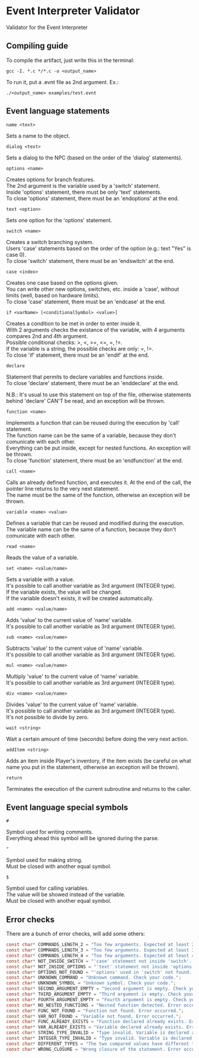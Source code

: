 # Event Interpreter Validator
Validator for the Event Interpreter

## Compiling guide

To compile the artifact, just write this in the terminal:

```gcc -I. *.c */*.c -o <output_name>```

To run it, put a .evnt file as 2nd argument. Ex.:  

```./<output_name> examples/test.evnt```

## Event language statements

`name <text>`  

Sets a name to the object.  
  
`dialog <text>`  

Sets a dialog to the NPC (based on the order of the 'dialog' statements).  
  
`options <name>`  

Creates options for branch features.  
The 2nd argument is the variable used by a 'switch' statement.  
Inside 'options' statement, there must be only 'text' statements.  
To close 'options' statement, there must be an 'endoptions' at the end.  

`text <option>`  

Sets one option for the 'options' statement.  
  
`switch <name>`  

Creates a switch branching system.  
Users 'case' statements based on the order of the option (e.g.: text "Yes" is case 0).  
To close 'switch' statement, there must be an 'endswitch' at the end.  

`case <index>`  

Creates one case based on the options given.  
You can write other new options, switches, etc. inside a 'case', without limits (well, based on hardware limits).  
To close 'case' statement, there must be an 'endcase' at the end.  

`if <varName> [<conditionalSymbol> <value>]`  

Creates a condition to be met in order to enter inside it.  
With 2 arguments checks the existance of the variable, with 4 arguments compares 2nd and 4th argument.  
Possible conditional checks: >, <, >=, <=, =, !=.  
If the variable is a string, the possible checks are only: =, !=.  
To close 'if' statement, there must be an 'endif' at the end.  

`declare`  

Statement that permits to declare variables and functions inside.  
To close 'declare' statement, there must be an 'enddeclare' at the end.  

N.B.: It's usual to use this statement on top of the file, otherwise statements behind 'declare' CAN'T be read, and an exception will be thrown.  

`function <name>`  

Implements a function that can be reused during the execution by 'call' statement.  
The function name can be the same of a variable, because they don't comunicate with each other.  
Everything can be put inside, except for nested functions. An exception will be thrown.  
To close 'function' statement, there must be an 'endfunction' at the end.  

`call <name>`  

Calls an already defined function, and executes it. At the end of the call, the pointer line returns to the very next statement.  
The name must be the same of the function, otherwise an exception will be thrown.  

`variable <name> <value>`  

Defines a variable that can be reused and modified during the execution.  
The variable name can be the same of a function, because they don't comunicate with each other.  

`read <name>`  

Reads the value of a variable.  

`set <name> <value/name>`  

Sets a variable with a value.  
It's possible to call another variable as 3rd argument (INTEGER type).  
If the variable exists, the value will be changed.  
If the variable doesn't exists, it will be created automatically.  

`add <name> <value/name>`  

Adds 'value' to the current value of 'name' variable.  
It's possible to call another variable as 3rd argument (INTEGER type).  

`sub <name> <value/name>`  

Subtracts 'value' to the current value of 'name' variable.  
It's possible to call another variable as 3rd argument (INTEGER type).  

`mul <name> <value/name>`  

Multiply 'value' to the current value of 'name' variable.  
It's possible to call another variable as 3rd argument (INTEGER type).  

`div <name> <value/name>`  

Divides 'value' to the current value of 'name' variable.  
It's possible to call another variable as 3rd argument (INTEGER type).  
It's not possible to divide by zero.  

`wait <string>`  

Wait a certain amount of time (seconds) before doing the very next action.  
  
`addItem <string>`  

Adds an item inside Player's inventory, if the item exists (be careful on what name you put in the statement, otherwise an exception will be thrown).  

`return`  

Terminates the execution of the current subroutine and returns to the caller.  

## Event language special symbols

`#`  

Symbol used for writing comments.  
Everything ahead this symbol will be ignored during the parse.  

`"`  

Symbol used for making string.  
Must be closed with another equal symbol.  

`$`  

Symbol used for calling variables.  
The value will be showed instead of the variable.  
Must be closed with another equal symbol.  

## Error checks

There are a bunch of error checks, will add some others:

```c
const char* COMMANDS_LENGTH_2 = "Too few arguments. Expected at least 2.";
const char* COMMANDS_LENGTH_3 = "Too few arguments. Expected at least 3.";
const char* COMMANDS_LENGTH_4 = "Too few arguments. Expected at least 4.";
const char* NOT_INSIDE_SWITCH = "'case' statement not inside 'switch'. Error occurred.";
const char* NOT_INSIDE_OPTIONS = "'text' statement not inside 'options'. Error occurred.";
const char* OPTIONS_NOT_FOUND = "'options' used in 'switch' not found. Error occurred.";
const char* UNKNOWN_COMMAND = "Unknown command. Check your code.";
const char* UNKNOWN_SYMBOL = "Unknown symbol. Check your code.";
const char* SECOND_ARGUMENT_EMPTY = "Second argument is empty. Check your code.";
const char* THIRD_ARGUMENT_EMPTY = "Third argument is empty. Check your code.";
const char* FOURTH_ARGUMENT_EMPTY = "Fourth argument is empty. Check your code.";
const char* NO_NESTED_FUNCTIONS = "Nested function detected. Error occurred.";
const char* FUNC_NOT_FOUND = "Function not found. Error occurred.";
const char* VAR_NOT_FOUND = "Variable not found. Error occurred.";
const char* FUNC_ALREADY_EXISTS = "Function declared already exists. Error occurred.";
const char* VAR_ALREADY_EXISTS = "Variable declared already exists. Error occurred.";
const char* STRING_TYPE_INVALID = "Type invalid. Variable is declared as 'string'. Error occurred.";
const char* INTEGER_TYPE_INVALID = "Type invalid. Variable is declared as 'integer'. Error occurred.";
const char* DIFFERENT_TYPES = "The two compared values have different types. Error occurred.";
const char* WRONG_CLOSURE = "Wrong closure of the statement. Error occurred.";
```

